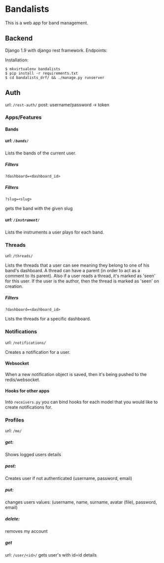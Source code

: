 # Bandalists

This is a web app for band management.

## Backend
Django 1.9 with django rest framework.
Endpoints:

Installation:

	$ mkvirtualenv bandalists
	$ pip install -r requirements.txt
	$ cd bandalists_drf/ && ./manage.py runserver

## Auth
url: `/rest-auth/` post: username/password -> token

### Apps/Features

#### Bands
##### url: `/bands/`

Lists the bands of the current user.

##### Filters
`?dashboard=<dashboard_id>`

##### Filters
`?slug=<slug>`

gets the band with the given slug

##### url: `/instrument/`
Lists the instruments a user plays for each band.

### Threads
url: `/threads/`

Lists the threads that a user can see meaning they belong to one of his band's dashboard.
A thread can have a parent (in order to act as a comment to its parent). Also if
a user reads a thread, it's marked as 'seen' for this user. If the user is
the author, then the thread is marked as 'seen' on creation.

##### Filters
`?dashboard=<dashboard_id>`

Lists the threads for a specific dashboard.

### Notifications
url: `/notifications/`

Creates a notification for a user.

#### Websocket
When a new notification object is saved, then
it's being pushed to the redis/websocket.


#### Hooks for other apps
Into `receivers.py` you can bind hooks for each model that you would like to create
notifications for.


### Profiles

url: `/me/`

##### get:
Shows logged users details

##### post:
Creates user if not authenticated
(username, password, email)

##### put:
changes users values:
(username, name, surname, avatar (file), password, email)

##### delete:
removes my account

##### get
url: `/user/<id>/`
gets user's with id=id details
